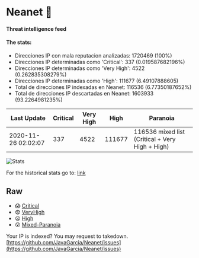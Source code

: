 # Neanet :hocho:
#### Threat intelligence feed
#### The stats:

- Direcciones IP con mala reputacion analizadas: 1720469 (100%)
- Direcciones IP determinadas como 'Critical':  337 (0.019587682196%)
- Direcciones IP determinadas como 'Very High':  4522 (0.262835308279%)
- Direcciones IP determinadas como 'High':  111677 (6.49107888605)
- Total de direcciones IP indexadas en Neanet:  116536 (6.77350187652%)
- Total de direcciones IP descartadas en Neanet:  1603933 (93.2264981235%)

| Last Update | Critical | Very High | High | Paranoia |
| --- | --- | --- | --- | --- |
| 2020-11-26 02:02:07 | 337 | 4522 | 111677 | 116536 mixed list (Critical + Very High + High)|

![Stats](https://docs.google.com/spreadsheets/d/e/2PACX-1vSnaNMIXVabIpDJjufMlzH7poXnshF3mgd8Is1g9ytUEzVsP5my4Trn8f-xkoLLQ38xpL3HtmUexLo6/pubchart?oid=501124687&format=image)

For the historical stats go to: [link](/stats.csv)
## Raw
- :scream: [Critical](https://raw.githubusercontent.com/JavaGarcia/Neanet/master/blacklists/neanet_critical.txt)
- :fearful: [VeryHigh](https://raw.githubusercontent.com/JavaGarcia/Neanet/master/blacklists/neanet_veryHigh.txtt)
- :frowning: [High](https://raw.githubusercontent.com/JavaGarcia/Neanet/master/blacklists/neanet_high.txt)
- :dizzy_face: [Mixed-Paranoia](https://raw.githubusercontent.com/JavaGarcia/Neanet/master/blacklists/neanet_all.txt)


Your IP is indexed? You may request to takedown. [https://github.com/JavaGarcia/Neanet/issues](https://github.com/JavaGarcia/Neanet/issues)









































































































































































































































































































































































































































































































































































































































































































































































































































































































































































































































































































































































































































































































































































































































































































































































































































































































































































































































































































































































































































































































































































































































































































































































































































































































